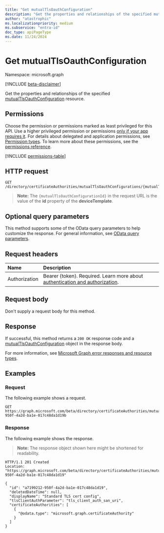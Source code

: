 ```yaml
---
title: "Get mutualTlsOauthConfiguration"
description: "Get the properties and relationships of the specified mutualTlsOauthConfiguration resource."
author: "atastrophic"
ms.localizationpriority: medium
ms.subservice: "entra-id"
doc_type: apiPageType
ms.date: 11/24/2024
---
```


# Get mutualTlsOauthConfiguration

Namespace: microsoft.graph

[!INCLUDE [beta-disclaimer](../../includes/beta-disclaimer.md)]

Get the properties and relationships of the specified [mutualTlsOauthConfiguration](../resources/mutualtlsoauthconfiguration.md) resource.

## Permissions

Choose the permission or permissions marked as least privileged for this API. Use a higher privileged permission or permissions [only if your app requires it](/graph/permissions-overview#best-practices-for-using-microsoft-graph-permissions). For details about delegated and application permissions, see [Permission types](/graph/permissions-overview#permission-types). To learn more about these permissions, see the [permissions reference](/graph/permissions-reference).

<!-- {
  "blockType": "permissions",
  "name": "mutualtlsoauthconfiguration-get-permissions"
}
-->
[!INCLUDE [permissions-table](../includes/permissions/mutualtlsoauthconfiguration-get-permissions.md)]

## HTTP request

<!-- { "blockType": "ignored" } -->
```http
GET /directory/certificateAuthorities/mutualTlsOauthConfigurations/{mutualTlsOauthConfigurationId}
```
>**Note:** The `{mutualTlsOauthConfigurationId}` in the request URL is the value of the **id** property of the **deviceTemplate**.

## Optional query parameters

This method supports some of the OData query parameters to help customize the response. For general information, see [OData query parameters](/graph/query-parameters).

## Request headers

|Name|Description|
|:---|:---|
|Authorization|Bearer {token}. Required. Learn more about [authentication and authorization](/graph/auth/auth-concepts).|

## Request body

Don't supply a request body for this method.

## Response

If successful, this method returns a `200 OK` response code and a [mutualTlsOauthConfiguration](../resources/mutualtlsoauthconfiguration.md) object in the response body.

For more information, see [Microsoft Graph error responses and resource types](/graph/errors).

## Examples

### Request

The following example shows a request.
<!-- {
  "blockType": "request",
  "name": "get_mutualtlsoauthconfiguration"
}
-->
```http
GET https://graph.microsoft.com/beta/directory/certificateAuthorities/mutualTlsOauthConfigurations/a7199212-950f-4a2d-ba1e-017c48da1d19b
```

### Response

The following example shows the response.
>**Note:** The response object shown here might be shortened for readability.
<!-- {
  "blockType": "response",
  "truncated": true,
  "@odata.type": "microsoft.graph.mutualTlsOauthConfiguration"
}
-->

```http
HTTP/1.1 201 Created
Location: "https://graph.microsoft.com/beta/directory/certificateAuthorities/mutualTlsOauthConfigurations/a7199212-950f-4a2d-ba1e-017c48da1d19"

{
  "id": "a7199212-950f-4a2d-ba1e-017c48da1d19",
  "deletedDateTime": null,
  "displayName": "Standard TLS cert config",
  "tlsClientAuthParameter": "tls_client_auth_san_uri",
  "certificateAuthorities": [
    {
      "@odata.type": "microsoft.graph.certificateAuthority"
    }
  ]
}
```
